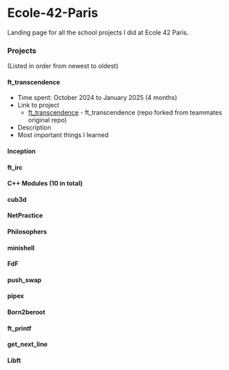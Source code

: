 # Ecole-42-Paris
Landing page for all the school projects I did at Ecole 42 Paris.

### Projects
(Listed in order from newest to oldest)

#### ft_transcendence

  - Time spent: October 2024 to January 2025 (4 months)
  - Link to project
    - [ft_transcendence](https://github.com/Drewski6/ft_transcendence) - ft_transcendence (repo forked from teammates original repo)
  - Description
  - Most important things I learned

#### Inception
#### ft_irc
#### C++ Modules (10 in total)
#### cub3d
#### NetPractice
#### Philosophers
#### minishell
#### FdF
#### push_swap
#### pipex
#### Born2beroot
#### ft_printf
#### get_next_line
#### Libft